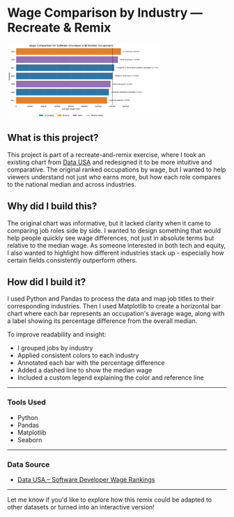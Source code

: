 # Wage Comparison by Industry — Recreate & Remix

<img src="../images/remix.png" alt="Remix" width="350"/>

## What is this project?

This project is part of a recreate-and-remix exercise, where I took an existing chart from [Data USA](https://datausa.io/profile/soc/software-developers#wage-ranking) and redesigned it to be more intuitive and comparative. The original ranked occupations by wage, but I wanted to help viewers understand not just who earns more, but how each role compares to the national median and across industries.

## Why did I build this?

The original chart was informative, but it lacked clarity when it came to comparing job roles side by side. I wanted to design something that would help people quickly see wage differences, not just in absolute terms but relative to the median wage. As someone interested in both tech and equity, I also wanted to highlight how different industries stack up - especially how certain fields consistently outperform others.

## How did I build it?

I used Python and Pandas to process the data and map job titles to their corresponding industries. Then I used Matplotlib to create a horizontal bar chart where each bar represents an occupation's average wage, along with a label showing its percentage difference from the overall median.

To improve readability and insight:
- I grouped jobs by industry
- Applied consistent colors to each industry
- Annotated each bar with the percentage difference
- Added a dashed line to show the median wage
- Included a custom legend explaining the color and reference line

---

### Tools Used

- Python  
- Pandas  
- Matplotlib  
- Seaborn  
---

### Data Source

- [Data USA – Software Developer Wage Rankings](https://datausa.io/profile/soc/software-developers#wage-ranking)

---

Let me know if you'd like to explore how this remix could be adapted to other datasets or turned into an interactive version!

